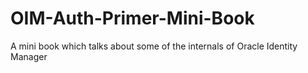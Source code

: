 OIM-Auth-Primer-Mini-Book
=========================

A mini book which talks about some of the internals of Oracle Identity Manager
